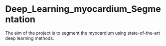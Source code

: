 # Deep_Learning_myocardium_Segmentation
The aim of the project is to segment the myocardium using state-of-the-art deep learning methods.
